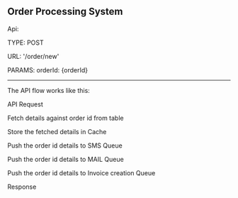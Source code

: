 Order Processing System
--------------------------------------------------------------------------------
Api:

TYPE: POST

URL:  '/order/new'

PARAMS: orderId: {orderId}

--------------------------------------------------------------------------------

The API flow works like this:

API Request

Fetch details against order id from table

Store the fetched details in Cache

Push the order id details to SMS Queue

Push the order id details to MAIL Queue

Push the order id details to Invoice creation Queue

Response
